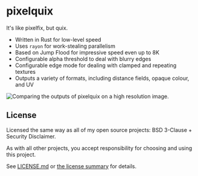 
# pixelquix
It's like pixelfix, but quix.

- Written in Rust for low-level speed
- Uses `rayon` for work-stealing parallelism
- Based on Jump Flood for impressive speed even up to 8K
- Configurable alpha threshold to deal with blurry edges
- Configurable edge mode for dealing with clamped and repeating textures
- Outputs a variety of formats, including distance fields, opaque colour, and UV

![Comparing the outputs of pixelquix on a high resolution image.](preview.png)

## License

Licensed the same way as all of my open source projects: BSD 3-Clause + Security Disclaimer.

As with all other projects, you accept responsibility for choosing and using this project.

See [LICENSE.md](./LICENSE.md) or [the license summary](https://github.com/dphfox/licence) for details.
